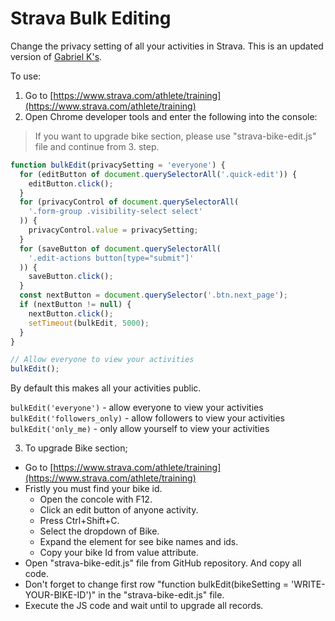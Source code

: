 # Strava Bulk Editing

Change the privacy setting of all your activities in Strava.
This is an updated version of [Gabriel K's](https://support.strava.com/hc/en-us/community/posts/208838917-Quick-Edit-list-of-Activities-for-bulk-editing).

To use:

1. Go to [https://www.strava.com/athlete/training](https://www.strava.com/athlete/training)
2. Open Chrome developer tools and enter the following into the console:

> If you want to upgrade bike section, please use "strava-bike-edit.js" file and continue from 3. step.

```javascript
function bulkEdit(privacySetting = 'everyone') {
  for (editButton of document.querySelectorAll('.quick-edit')) {
    editButton.click();
  }
  for (privacyControl of document.querySelectorAll(
    '.form-group .visibility-select select'
  )) {
    privacyControl.value = privacySetting;
  }
  for (saveButton of document.querySelectorAll(
    '.edit-actions button[type="submit"]'
  )) {
    saveButton.click();
  }
  const nextButton = document.querySelector('.btn.next_page');
  if (nextButton != null) {
    nextButton.click();
    setTimeout(bulkEdit, 5000);
  }
}

// Allow everyone to view your activities
bulkEdit();
```

By default this makes all your activities public.

`bulkEdit('everyone')` - allow everyone to view your activities <br />
`bulkEdit('followers_only)` - allow followers to view your activities <br />
`bulkEdit('only_me)` - only allow yourself to view your activities

3. To upgrade Bike section; 
  - Go to [https://www.strava.com/athlete/training](https://www.strava.com/athlete/training)
  - Fristly you must find your bike id. 
    - Open the concole with F12.
    - Click an edit button of anyone activity.
    - Press Ctrl+Shift+C.
    - Select the dropdown of Bike.
    - Expand the element for see bike names and ids.
    - Copy your bike Id from value attribute.
  - Open "strava-bike-edit.js" file from GitHub repository. And copy all code.
  - Don't forget to change first row "function bulkEdit(bikeSetting = 'WRITE-YOUR-BIKE-ID')" in the "strava-bike-edit.js" file.
  - Execute the JS code and wait until to upgrade all records.
  
